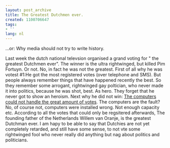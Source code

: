 ```yaml
---
layout: post_archive
title: The Greatest Dutchmen ever.
created: 1100706647
tags:
- ''
lang: nl
---
```

...or: Why media should not try to write history.

Last week the dutch national televsion organised a grand voting for " the greatest Dutchmen ever". The winner is the ultra rightwinged, but killed Pim Fortuyn. Or not. No, in fact he was not the greatest. First of all why he was votest #1:He got the most registered votes (over telephone and SMS). But people always remember things that have happened recently the best. So they remember some arrogant, rightwinged gay poltician, who never made it into politics, because he was shot, best. As hero. They forget that he never got to show an heroism. Next why he did not win: [The computers could not handle the great amount of votes](http://webwereld.nl/nieuws/20036.phtml). The computers are the fault? No, of course not, computers were installed wrong. Not enough capacity etc. According to all the votes that could only be regsitered afterwards, The founding father of the Netherlands Willem  van Oranje, is the greatest Dutchman ever. I am hapy to be able to say that Dutchies are not yet completely retarded, and still have some sense, to not vte some rightwinged fool who never really did anything but nag about politics and politicians. 
